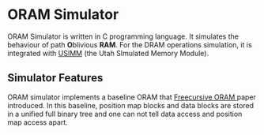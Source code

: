 # ORAM Simulator
ORAM Simulator is written in C programming language. It simulates the behaviour of path **O**blivious **RAM**. For the DRAM operations simulation, it is integrated with [USIMM](http://utaharch.blogspot.com/2012/02/usimm.html) (the Utah SImulated Memory Module). 
<!-- reference shoud be added--> 

## Simulator Features
ORAM simulator implements a baseline ORAM that [Freecursive ORAM ](https://dl.acm.org/doi/10.1145/2775054.2694353) paper introduced. In this baseline, position map blocks and data blocks are stored in a unified full binary tree and one can not tell data access and position map access apart. 
<!-- ### MIR-ORAM Feautres
* __Volcano__     
* __Write Bypass__ 
* __Prefetch__     
### Baseline Feautres
* __Cache__   a set associative last level cache
* __Subtree__ an efficient address mapping introduced by [Design space exploration and optimization of path oblivious RAM in secure processors](https://dl.acm.org/doi/10.1145/2508148.2485971) paper.
* __Rho__ the state-of-the-art introduced by [Relaxed Hierarchical ORAM](https://dl.acm.org/doi/10.1145/3297858.3304045) paper.
* __Timing Channel Protection__ a mechanisim to prevent information leakage from memory requests timing 


<!-- ## Simulator Components
The baseline Freecursive ORAM consists of several components: 
* __ORAM Tree__ a full binary tree that maintains all memory blocks
* __Position Map__ a table that maps each block in the address space to its correspoding path label
* __Stash__ a small fully assoicative cache that is a temporary buffer
* __PLB__ a small direct mapped cache that is called **P**osition map **L**ookaside **B**uffer -->
